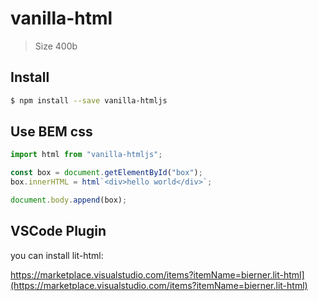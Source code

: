 # vanilla-html

> Size 400b

## Install

```sh
$ npm install --save vanilla-htmljs
```

## Use BEM css

```js
import html from "vanilla-htmljs";

const box = document.getElementById("box");
box.innerHTML = html`<div>hello world</div>`;

document.body.append(box);
```

## VSCode Plugin

you can install lit-html:

https://marketplace.visualstudio.com/items?itemName=bierner.lit-html](https://marketplace.visualstudio.com/items?itemName=bierner.lit-html)
